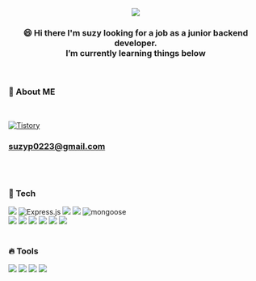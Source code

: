 
<p align="center"><img src="https://github.com/user-attachments/assets/d765d436-76cd-48c8-b8c7-f601b96dda28" />
</p>


<div align="center"> 
<h3> 
😄 Hi there I'm suzy looking for a job as a junior backend developer. 
  <br>
  I’m currently learning things below 
</h3>

</div>
<br>


### **📣 About ME** 
<br> 

[![Tistory](https://img.shields.io/badge/Tistory-F7DF1E?style=for-the-badge&logo=Tistory&logoColor=black "suzy_pak 코딩블로그")](https://ppojjakcoding.tistory.com)
### suzyp0223@gmail.com
<br><br>

### **💎 Tech**
<p>
<img src="https://img.shields.io/badge/node.js-2088FF?style=for-the-badge&logo=Node.js&logoColor=white">
<img alt="Express.js" src ="https://img.shields.io/badge/express-000000.svg?&style=for-the-badge&logo=express&logoColor=white"/>
<img src="https://img.shields.io/badge/javascript-F7DF1E?style=for-the-badge&logo=javascript&logoColor=black">
<img src="https://img.shields.io/badge/mongoDB-47A248?style=for-the-badge&logo=MongoDB&logoColor=white">
<img alt="mongoose" src ="https://img.shields.io/badge/mongoose-61DAFB?&style=for-the-badge&logo=mongoose&logoColor=white"/>
</br>
<img src="https://img.shields.io/badge/Load Balancer-FF9E0F?style=for-the-badge&logo=Load Balancer&logoColor=white">
<img src="https://img.shields.io/badge/AWS Ec2-232F3E?style=for-the-badge&logo=amazonaws&logoColor=white"> 
<img src="https://img.shields.io/badge/AWS CloudWatch-EC3750?style=for-the-badge&logo=amazonaws&logoColor=white"> 
<img src="https://img.shields.io/badge/PM2-2B037A?style=for-the-badge&logo=PM2&logoColor=white">
<img src ="https://img.shields.io/badge/Swagger-34E27A?&style=for-the-badge&logo=mongoose&logoColor=black"/>
<img src="https://img.shields.io/badge/Socket.io-010101?style=for-the-badge&logo=Socket.io&logoColor=FFFFFF"/>
<br><br>
</p>


### **🔥 Tools**
<p>
<img src="https://img.shields.io/badge/VSCode-007ACC?style=for-the-badge&logo=Visual Studio Code&logoColor=white"/>
<img src="https://img.shields.io/badge/Slack-4A154B?style=for-the-badge&logo=Slack&logoColor=white"/>
<img src="https://img.shields.io/badge/Git-F05032?style=for-the-badge&logo=Git&logoColor=white"/>
<img src="https://img.shields.io/badge/Github-DB7093?style=for-the-badge&logo=github&logoColor=white">
</p>
<br><br>

